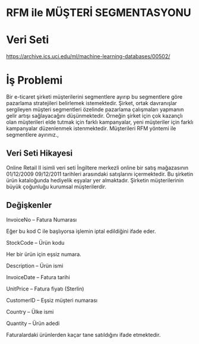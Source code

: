 # RFM ile MÜŞTERİ SEGMENTASYONU

# Veri Seti 
https://archive.ics.uci.edu/ml/machine-learning-databases/00502/



# İş Problemi
Bir e-ticaret şirketi müşterilerini segmentlere ayırıp bu
segmentlere göre pazarlama stratejileri belirlemek
istemektedir.
Şirket, ortak davranışlar sergileyen müşteri segmentleri
özelinde pazarlama çalışmaları yapmanın gelir artışı
sağlayacağını düşünmektedir.
Örneğin şirket için çok kazançlı olan müşterileri elde tutmak
için farklı kampanyalar, yeni müşteriler için farklı
kampanyalar düzenlenmek istenmektedir.
Müşterileri RFM yöntemi ile segmentlere ayırınız.,


## Veri Seti Hikayesi
Online Retail II
isimli veri seti İngiltere merkezli online bir satış
mağazasının 01/12/2009 09/12/2011 tarihleri arasındaki satışlarını
içermektedir.
Bu şirketin ürün kataloğunda hediyelik eşyalar yer almaktadır.
Şirketin müşterilerinin büyük çoğunluğu kurumsal müşterilerdir.


## Değişkenler
InvoiceNo – Fatura Numarası 

Eğer bu kod C ile başlıyorsa işlemin iptal edildiğini ifade eder.

StockCode – Ürün kodu

Her bir ürün için eşsiz numara.

Description – Ürün ismi

InvoiceDate – Fatura tarihi

UnitPrice – Fatura fiyatı (Sterlin)

CustomerID – Eşsiz müşteri numarası

Country – Ülke ismi

Quantity – Ürün adedi

Faturalardaki ürünlerden kaçar tane satıldığını ifade etmektedir.
